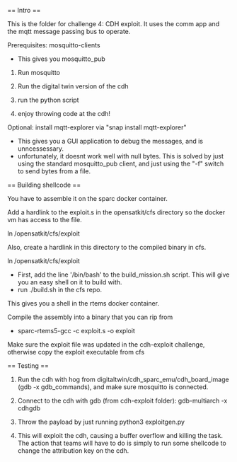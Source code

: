 == Intro ==

This is the folder for challenge 4: CDH exploit. It uses the comm app and the mqtt message passing bus to operate.

Prerequisites: mosquitto-clients
 - This gives you mosquitto_pub

1) Run mosquitto

2) Run the digital twin version of the cdh

3) run the python script

4) enjoy throwing code at the cdh!

Optional: install mqtt-explorer via "snap install mqtt-explorer"
 - This gives you a GUI application to debug the messages, and is unncessessary.
 - unfortunately, it doesnt work well with null bytes. This is solved by just using the standard mosquitto_pub client, and just using the "-f" switch to send bytes from a file.

== Building shellcode ==

You have to assemble it on the sparc docker container.

Add a hardlink to the exploit.s in the opensatkit/cfs directory so the docker vm has access to the file.

ln <path to digitaltwin>/opensatkit/cfs/exploit

Also, create a hardlink in this directory to the compiled binary in cfs.

ln <path to digitaltwin>/opensatkit/cfs/exploit

 - First, add the line '/bin/bash' to the build_mission.sh script. This will give you an easy shell on it to build with.
 - run ./build.sh in the cfs repo.

This gives you a shell in the rtems docker container.

Compile the assembly into a binary that you can rip from

 - sparc-rtems5-gcc -c exploit.s -o exploit

Make sure the exploit file was updated in the cdh-exploit challenge, otherwise copy the exploit executable from cfs

== Testing ==

1) Run the cdh with hog from digitaltwin/cdh_sparc_emu/cdh_board_image (gdb -x gdb_commands), and make sure mosquitto is connected.

2) Connect to the cdh with gdb (from cdh-exploit folder): gdb-multiarch -x cdhgdb

3) Throw the payload by just running python3 exploitgen.py

4) This will exploit the cdh, causing a buffer overflow and killing the task. The action that teams will have to do is simply to run some shellcode to change the attribution key on the cdh.






